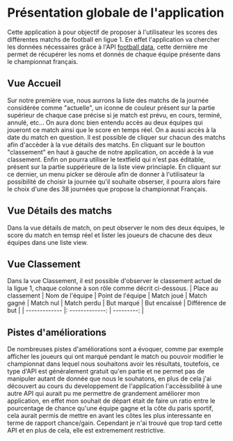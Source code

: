 #  Présentation globale de l'application
Cette application à pour objectif de proposer à l'utilisateur les scores des différentes matchs de football en ligue 1. En effet l'application va chercher les données nécessaires grâce à l'API [football data](https://www.football-data.org/), cette dernière me permet de récupérer les noms et donnés de chaque équipe présente dans le championnat français.

## Vue Accueil
Sur notre première vue, nous aurrons la liste des matchs de la journée considérée comme "actuelle", un iconne de couleur présent sur la partie supérieur de chaque case précise si je match est prévu, en cours, terminé, annulé, etc... On aura donc bien entendu accès au deux équipes qui joueront ce match ainsi que le score en temps réel. On a aussi accès à la date du match en question. Il est possible de cliquer sur chacun des matchs afin d'accèder à la vue détails des matchs.
En cliquant sur le boutton "classement" en haut à gauche de notre application, on accède à la vue classement.
Enfin on pourra utiliser le textfield qui n'est pas éditable, présent sur la partie suppérieure de la liste view princiaple. En cliquant sur ce dernier, un menu picker se déroule afin de donner à l'utilisateur la possibilité de choisir la journée qu'il souhaite obserser, il pourra alors faire le choix d'une des 38 journées que propose la championnat Français.

## Vue Détails des matchs
Dans la vue détails de match, on peut observer le nom des deux équipes, le score du match en temsp réel et lister les joueurs de chacune des deux équipes dans une liste view.

## Vue Classement
Dans la vue Classement, il est possible d'observer le classement actuel de la ligue 1, chaque colonne à son rôle comme décrit ci-dessous.
| Place au classement | Nom de l'équipe | Point de l'équipe | Match joué | Match gagné | Match nul | Match perdu | But marqué | But encaissé | Différence de but |
| ------------- |: -------------: | ---------: |

## Pistes d'améliorations
De nombreuses pistes d'améliorations sont a évoquer, comme par exemple afficher les joueurs qui ont marqué pendant le match ou pouvoir modifier le championnat dans lequel nous souhaitons avoir les résultats, toutefois, ce type d'API est généralement gratuit qu'en partie et ne permet pas de manipuler autant de donnée que nous le souhatons, en plus de cela j'ai découvert au cours du developpement de l'application l'accèssibilité à une autre API qui aurait pu me permettre de grandement améliorer mon application, en effet mon souhait de départ était de faire un ratio entre le pourcentage de chance qu'une équipe gagne et la côte du paris sportif, cela aurait permis de mettre en avant les côtes les plus interessante en terme de rapport chance/gain. Cependant je n'ai trouvé que trop tard cette API et en plus de cela, elle est extremement restrictive.
